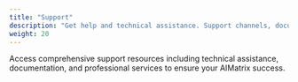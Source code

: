 ```yaml
---
title: "Support"
description: "Get help and technical assistance. Support channels, documentation, and professional services."
weight: 20
---
```


Access comprehensive support resources including technical assistance, documentation, and professional services to ensure your AIMatrix success.
